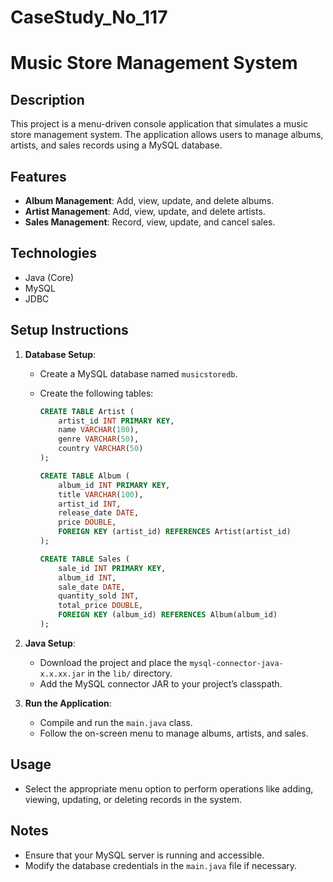 # CaseStudy_No_117
# Music Store Management System

## Description
This project is a menu-driven console application that simulates a music store management system. The application allows users to manage albums, artists, and sales records using a MySQL database.

## Features
- **Album Management**: Add, view, update, and delete albums.
- **Artist Management**: Add, view, update, and delete artists.
- **Sales Management**: Record, view, update, and cancel sales.

## Technologies
- Java (Core)
- MySQL
- JDBC

## Setup Instructions
1. **Database Setup**:
   - Create a MySQL database named `musicstoredb`.
   - Create the following tables:

     ```sql
     CREATE TABLE Artist (
         artist_id INT PRIMARY KEY,
         name VARCHAR(100),
         genre VARCHAR(50),
         country VARCHAR(50)
     );

     CREATE TABLE Album (
         album_id INT PRIMARY KEY,
         title VARCHAR(100),
         artist_id INT,
         release_date DATE,
         price DOUBLE,
         FOREIGN KEY (artist_id) REFERENCES Artist(artist_id)
     );

     CREATE TABLE Sales (
         sale_id INT PRIMARY KEY,
         album_id INT,
         sale_date DATE,
         quantity_sold INT,
         total_price DOUBLE,
         FOREIGN KEY (album_id) REFERENCES Album(album_id)
     );
     ```

2. **Java Setup**:
   - Download the project and place the `mysql-connector-java-x.x.xx.jar` in the `lib/` directory.
   - Add the MySQL connector JAR to your project’s classpath.

3. **Run the Application**:
   - Compile and run the `main.java` class.
   - Follow the on-screen menu to manage albums, artists, and sales.

## Usage
- Select the appropriate menu option to perform operations like adding, viewing, updating, or deleting records in the system.

## Notes
- Ensure that your MySQL server is running and accessible.
- Modify the database credentials in the `main.java` file if necessary.



